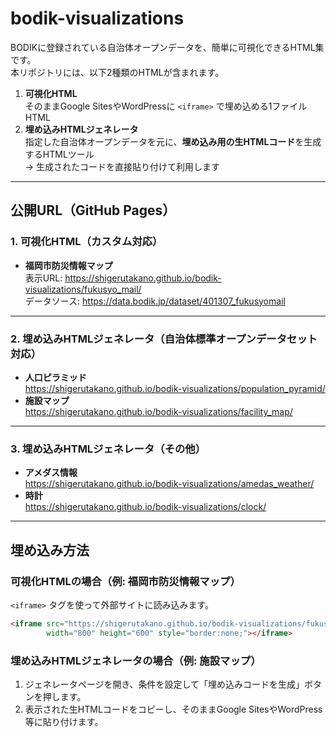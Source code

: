 # bodik-visualizations

BODIKに登録されている自治体オープンデータを、簡単に可視化できるHTML集です。  
本リポジトリには、以下2種類のHTMLが含まれます。

1. **可視化HTML**  
   そのままGoogle SitesやWordPressに `<iframe>` で埋め込める1ファイルHTML
2. **埋め込みHTMLジェネレータ**  
   指定した自治体オープンデータを元に、**埋め込み用の生HTMLコード**を生成するHTMLツール  
   → 生成されたコードを直接貼り付けて利用します

---

## 公開URL（GitHub Pages）

### 1. 可視化HTML（カスタム対応）
- **福岡市防災情報マップ**  
  表示URL: https://shigerutakano.github.io/bodik-visualizations/fukusyo_mail/  
  データソース: https://data.bodik.jp/dataset/401307_fukusyomail

---

### 2. 埋め込みHTMLジェネレータ（自治体標準オープンデータセット対応）
- **人口ピラミッド**  
  https://shigerutakano.github.io/bodik-visualizations/population_pyramid/
- **施設マップ**  
  https://shigerutakano.github.io/bodik-visualizations/facility_map/

---

### 3. 埋め込みHTMLジェネレータ（その他）
- **アメダス情報**  
  https://shigerutakano.github.io/bodik-visualizations/amedas_weather/
- **時計**  
  https://shigerutakano.github.io/bodik-visualizations/clock/

---

## 埋め込み方法

### 可視化HTMLの場合（例: 福岡市防災情報マップ）
`<iframe>` タグを使って外部サイトに読み込みます。
```html
<iframe src="https://shigerutakano.github.io/bodik-visualizations/fukusyo_mail/"
        width="800" height="600" style="border:none;"></iframe>
```
### 埋め込みHTMLジェネレータの場合（例: 施設マップ）
1. ジェネレータページを開き、条件を設定して「埋め込みコードを生成」ボタンを押します。
2. 表示された生HTMLコードをコピーし、そのままGoogle SitesやWordPress等に貼り付けます。
